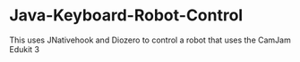 # Java-Keyboard-Robot-Control
This uses JNativehook and Diozero to control a robot that uses the CamJam Edukit 3
